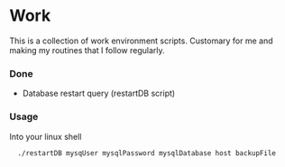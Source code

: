 Work
=================

This is a collection of work environment scripts. Customary for me and making my routines that I follow regularly.

### Done
* Database restart query (restartDB script)


### Usage
Into your linux shell
```bash
  ./restartDB mysqUser mysqlPassword mysqlDatabase host backupFile
```

